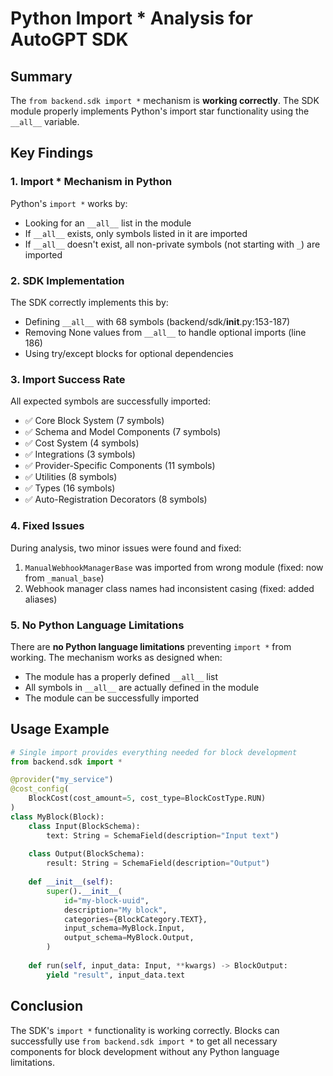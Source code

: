 # Python Import * Analysis for AutoGPT SDK

## Summary

The `from backend.sdk import *` mechanism is **working correctly**. The SDK module properly implements Python's import star functionality using the `__all__` variable.

## Key Findings

### 1. Import * Mechanism in Python

Python's `import *` works by:
- Looking for an `__all__` list in the module
- If `__all__` exists, only symbols listed in it are imported
- If `__all__` doesn't exist, all non-private symbols (not starting with `_`) are imported

### 2. SDK Implementation

The SDK correctly implements this by:
- Defining `__all__` with 68 symbols (backend/sdk/__init__.py:153-187)
- Removing None values from `__all__` to handle optional imports (line 186)
- Using try/except blocks for optional dependencies

### 3. Import Success Rate

All expected symbols are successfully imported:
- ✅ Core Block System (7 symbols)
- ✅ Schema and Model Components (7 symbols)  
- ✅ Cost System (4 symbols)
- ✅ Integrations (3 symbols)
- ✅ Provider-Specific Components (11 symbols)
- ✅ Utilities (8 symbols)
- ✅ Types (16 symbols)
- ✅ Auto-Registration Decorators (8 symbols)

### 4. Fixed Issues

During analysis, two minor issues were found and fixed:
1. `ManualWebhookManagerBase` was imported from wrong module (fixed: now from `_manual_base`)
2. Webhook manager class names had inconsistent casing (fixed: added aliases)

### 5. No Python Language Limitations

There are **no Python language limitations** preventing `import *` from working. The mechanism works as designed when:
- The module has a properly defined `__all__` list
- All symbols in `__all__` are actually defined in the module
- The module can be successfully imported

## Usage Example

```python
# Single import provides everything needed for block development
from backend.sdk import *

@provider("my_service")
@cost_config(
    BlockCost(cost_amount=5, cost_type=BlockCostType.RUN)
)
class MyBlock(Block):
    class Input(BlockSchema):
        text: String = SchemaField(description="Input text")
        
    class Output(BlockSchema):
        result: String = SchemaField(description="Output")
        
    def __init__(self):
        super().__init__(
            id="my-block-uuid",
            description="My block",
            categories={BlockCategory.TEXT},
            input_schema=MyBlock.Input,
            output_schema=MyBlock.Output,
        )
    
    def run(self, input_data: Input, **kwargs) -> BlockOutput:
        yield "result", input_data.text
```

## Conclusion

The SDK's `import *` functionality is working correctly. Blocks can successfully use `from backend.sdk import *` to get all necessary components for block development without any Python language limitations.